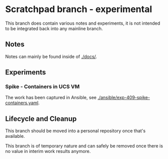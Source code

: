 # Scratchpad branch - experimental

This branch does contain various notes and experiments, it is not intended to be
integrated back into any mainline branch.

## Notes

Notes can mainly be found inside of [./docs/](./docs/).


## Experiments

### Spike - Containers in UCS VM

The work has been captured in Ansible, see
[./ansible/exp-409-spike-containers.yaml](./ansible/exp-409-spike-containers.yaml).


## Lifecycle and Cleanup

This branch should be moved into a personal repository once that's available.

This branch is of temporary nature and can safely be removed once there is no
value in interim work results anymore.
